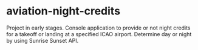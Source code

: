 # aviation-night-credits
Project in early stages. Console application to provide or not night credits for a takeoff or landing at a specified ICAO airport. Determine day or night by using Sunrise Sunset API.
